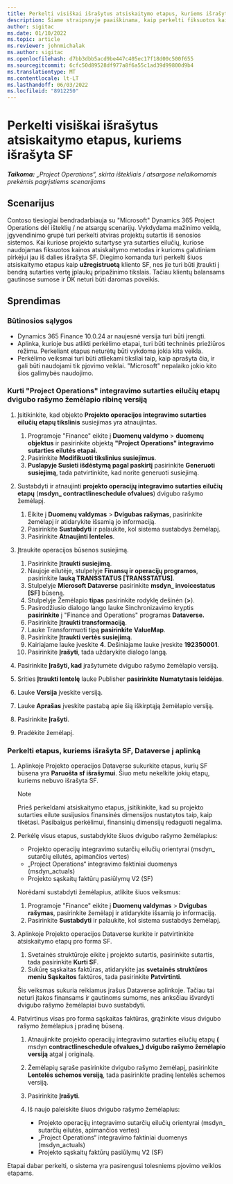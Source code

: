```yaml
---
title: Perkelti visiškai išrašytus atsiskaitymo etapus, kuriems išrašyta SF
description: Šiame straipsnyje paaiškinama, kaip perkelti fiksuotos kainos atsiskaitymo etapus, kuriems klientui buvo išrašyta SF už atviras projekto sutartis iki įsigaliojimo datos.
author: sigitac
ms.date: 01/10/2022
ms.topic: article
ms.reviewer: johnmichalak
ms.author: sigitac
ms.openlocfilehash: d7bb3dbb5acd9be447c405ec17f18d00c500f655
ms.sourcegitcommit: 6cfc50d89528df977a8f6a55c1ad39d99800d9b4
ms.translationtype: MT
ms.contentlocale: lt-LT
ms.lasthandoff: 06/03/2022
ms.locfileid: "8912250"
---
```

# <a name="migrate-fully-invoiced-billing-milestones-at-cutover"></a>Perkelti visiškai išrašytus atsiskaitymo etapus, kuriems išrašyta SF

_**Taikoma:** „Project Operations“, skirta ištekliais / atsargose nelaikomomis prekėmis pagrįstiems scenarijams_

## <a name="scenario"></a>Scenarijus

Contoso tiesiogiai bendradarbiauja su "Microsoft" Dynamics 365 Project Operations dėl išteklių / ne atsargų scenarijų. Vykdydama mažinimo veiklą, įgyvendinimo grupė turi perkelti atviras projektų sutartis iš senosios sistemos. Kai kuriose projekto sutartyse yra sutarties eilučių, kuriose naudojamas fiksuotos kainos atsiskaitymo metodas ir kurioms galutiniam pirkėjui jau iš dalies išrašyta SF. Diegimo komanda turi perkelti šiuos atsiskaitymo etapus kaip **užregistruotą** kliento SF, nes jie turi būti įtraukti į bendrą sutarties vertę įplaukų pripažinimo tikslais. Tačiau klientų balansams gautinose sumose ir DK neturi būti daromas poveikis.

## <a name="solution"></a>Sprendimas

### <a name="prerequisites"></a>Būtinosios sąlygos

- Dynamics 365 Finance 10.0.24 ar naujesnė versija turi būti įrengti.
- Aplinka, kurioje bus atlikti perkėlimo etapai, turi būti techninės priežiūros režimu. Perkeliant etapus neturėtų būti vykdoma jokia kita veikla.
- Perkėlimo veiksmai turi būti atliekami tiksliai taip, kaip aprašyta čia, ir gali būti naudojami tik pjovimo veiklai. "Microsoft" nepalaiko jokio kito šios galimybės naudojimo.

### <a name="create-a-cutover-version-of-the-project-operations-integration-contract-line-milestones-dual-write-map"></a>Kurti "Project Operations" integravimo sutarties eilučių etapų dvigubo rašymo žemėlapio ribinę versiją 

1. Įsitikinkite, kad objekto **Projekto operacijos integravimo sutarties eilučių etapų tikslinis** susiejimas yra atnaujintas. 

    1. Programoje "Finance" eikite į **Duomenų valdymo** \> **duomenų objektus** ir pasirinkite objektą **"Project Operations" integravimo sutarties eilutės etapai.** 
    2. Pasirinkite **Modifikuoti tikslinius susiejimus**. 
    3. **Puslapyje Susieti išdėstymą pagal paskirtį** pasirinkite **Generuoti susiejimą**, tada patvirtinkite, kad norite generuoti susiejimą.

2. Sustabdyti ir atnaujinti **projekto operacijų integravimo sutarties eilučių etapų** (**msdyn\_ contractlineschedule ofvalues**) dvigubo rašymo žemėlapį. 

    1. Eikite į **Duomenų valdymas** \> **Dvigubas rašymas**, pasirinkite žemėlapį ir atidarykite išsamią jo informaciją. 
    2. Pasirinkite **Sustabdyti** ir palaukite, kol sistema sustabdys žemėlapį. 
    3. Pasirinkite **Atnaujinti lenteles**.

3. Įtraukite operacijos būsenos susiejimą.

    1. Pasirinkite **Įtraukti susiejimą**.
    2. Naujoje eilutėje, stulpelyje **Finansų ir operacijų programos**, pasirinkite **lauką TRANSSTATUS \[TRANSSTATUS\]**.
    3. Stulpelyje **Microsoft Dataverse** pasirinkite **msdyn\_ invoicestatus \[SF\]** būseną.
    4. Stulpelyje Žemėlapio **tipas** pasirinkite rodyklę dešinėn (**\>**).
    5. Pasirodžiusio dialogo lango lauke Sinchronizavimo kryptis **pasirinkite** į "Finance and Operations" programas **Dataverse.**
    6. Pasirinkite **Įtraukti transformaciją**.
    7. Lauke Transformuoti tipą **pasirinkite** **ValueMap**.
    8. Pasirinkite **Įtraukti vertės susiejimą**.
    9. Kairiajame lauke įveskite **4**. Dešiniajame lauke įveskite **192350001**. 
    10. Pasirinkite **Įrašyti**, tada uždarykite dialogo langą.

4. Pasirinkite **Įrašyti, kad** įrašytumėte dvigubo rašymo žemėlapio versiją. 
5. Srities **Įtraukti lentelę** lauke Publisher **pasirinkite** **Numatytasis leidėjas**.
6. Lauke **Versija** įveskite versiją.
7. Lauke **Aprašas** įveskite pastabą apie šią iškirptąją žemėlapio versiją. 
8. Pasirinkite **Įrašyti**.
9. Pradėkite žemėlapį.

### <a name="migrate-invoiced-milestones-to-the-dataverse-environment"></a>Perkelti etapus, kuriems išrašyta SF, Dataverse į aplinką

1. Aplinkoje Projekto operacijos Dataverse sukurkite etapus, kurių SF būsena yra **Paruošta sf išrašymui**. Šiuo metu nekelkite jokių etapų, kuriems nebuvo išrašyta SF.

    > [!NOTE]
    > Prieš perkeldami atsiskaitymo etapus, įsitikinkite, kad su projekto sutarties eilute susijusios finansinės dimensijos nustatytos taip, kaip tikėtasi. Pasibaigus perkėlimui, finansinių dimensijų redaguoti negalima.

2. Perkėlę visus etapus, sustabdykite šiuos dvigubo rašymo žemėlapius:

    - Projekto operacijų integravimo sutarčių eilučių orientyrai (msdyn\_ sutarčių eilutės, apimančios vertes)
    - „Project Operations“ integravimo faktiniai duomenys (msdyn\_actuals)
    - Projekto sąskaitų faktūrų pasiūlymų V2 (SF)

    Norėdami sustabdyti žemėlapius, atlikite šiuos veiksmus:

    1. Programoje "Finance" eikite į **Duomenų valdymas** \> **Dvigubas rašymas**, pasirinkite žemėlapį ir atidarykite išsamią jo informaciją.
    2. Pasirinkite **Sustabdyti** ir palaukite, kol sistema sustabdys žemėlapį.

3. Aplinkoje Projekto operacijos Dataverse kurkite ir patvirtinkite atsiskaitymo etapų pro forma SF. 

    1. Svetainės struktūroje eikite į projekto sutartis, pasirinkite sutartis, tada pasirinkite **Kurti SF**.
    2. Sukūrę sąskaitas faktūras, atidarykite jas **svetainės struktūros meniu Sąskaitos** faktūros, tada pasirinkite **Patvirtinti**.

    Šis veiksmas sukuria reikiamus įrašus Dataverse aplinkoje. Tačiau tai neturi įtakos finansams ir gautinoms sumoms, nes anksčiau išvardyti dvigubo rašymo žemėlapiai buvo sustabdyti.

4. Patvirtinus visas pro forma sąskaitas faktūras, grąžinkite visus dvigubo rašymo žemėlapius į pradinę būseną.

    1. Atnaujinkite projekto operacijų integravimo sutarties eilučių etapų **(** msdyn **contractlineschedule ofvalues\_) dvigubo rašymo žemėlapio versiją** atgal į originalą. 
    2. Žemėlapių sąraše pasirinkite dvigubo rašymo žemėlapį, pasirinkite **Lentelės schemos versiją**, tada pasirinkite pradinę lentelės schemos versiją.
    3. Pasirinkite **Įrašyti**.
    4. Iš naujo paleiskite šiuos dvigubo rašymo žemėlapius:

        - Projekto operacijų integravimo sutarčių eilučių orientyrai (msdyn\_ sutarčių eilutės, apimančios vertes)
        - „Project Operations“ integravimo faktiniai duomenys (msdyn\_actuals)
        - Projekto sąskaitų faktūrų pasiūlymų V2 (SF)

Etapai dabar perkelti, o sistema yra pasirengusi tolesniems pjovimo veiklos etapams.
